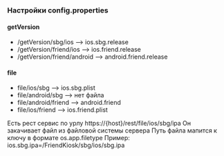 ### Настройки config.properties

#### getVersion
* /getVersion/sbg/ios --> ios.sbg.release
* /getVersion/friend/ios --> ios.friend.release
* /getVersion/friend/android --> android.friend.release

#### file
* file/ios/sbg --> ios.sbg.plist
* file/android/sbg --> нет файла
* file/android/friend --> android.friend
* file/ios/friend --> ios.friend.plist

Есть рест сервис по урлу https://{host}/rest/file/ios/sbg/ipa
Он закачивает файл из файловой системы сервера
Путь файла мапится к ключу в формате os.app.filetype
Пример: ios.sbg.ipa=/FriendKiosk/sbg/ios/sbg.ipa